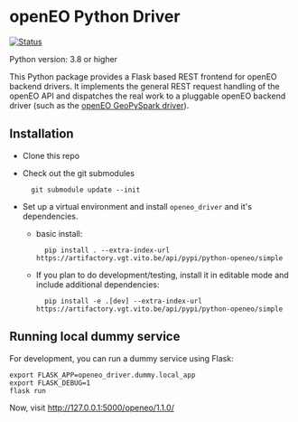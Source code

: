 # openEO Python Driver

[![Status](https://img.shields.io/badge/Status-proof--of--concept-yellow.svg)]()


Python version: 3.8 or higher

This Python package provides a Flask based REST frontend for openEO backend drivers.
It implements the general REST request handling of the openEO API and dispatches the real work to a pluggable openEO backend driver (such as the [openEO GeoPySpark driver](https://github.com/Open-EO/openeo-geopyspark-driver)).

## Installation

- Clone this repo
- Check out the git submodules

        git submodule update --init

- Set up a virtual environment and install `openeo_driver` and it's dependencies.
    - basic install:

            pip install . --extra-index-url https://artifactory.vgt.vito.be/api/pypi/python-openeo/simple

    - If you plan to do development/testing, install it in editable mode
      and include additional dependencies:

            pip install -e .[dev] --extra-index-url https://artifactory.vgt.vito.be/api/pypi/python-openeo/simple

## Running local dummy service

For development, you can run a dummy service using Flask:

    export FLASK_APP=openeo_driver.dummy.local_app
    export FLASK_DEBUG=1
    flask run

Now, visit http://127.0.0.1:5000/openeo/1.1.0/
